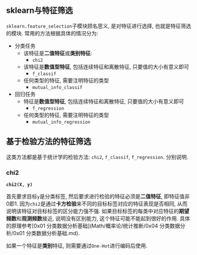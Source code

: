 ## sklearn与特征筛选

`sklearn.feature_selection`子模块顾名思义, 是对特征进行选择, 也就是特征筛选的模块. 常用的方法根据具体的情况分为:

- 分类任务
  - 该特征是**二值特征**或**类别特征**:
    - `chi2`
  - 该特征是**数值型特征**, 包括连续特征和离散特征, 只要值的大小有意义即可
    - `f_classif`
  - 任何类型的特征, 需要注明特征的类型
    - `mutual_info_classif`
- 回归任务
  - 特征是**数值型特征**, 包括连续特征和离散特征, 只要值的大小有意义即可
    - `f_regression`
  - 任何类型的特征, 需要注明特征的类型
    - `mutual_info_regression`

## 基于检验方法的特征筛选

这类方法都是基于统计学的检验方法: `chi2`, `f_classif`, `f_regression`. 分别说明.

### chi2

**`chi2(X, y)`**

首先要求目标`y`是分类标签, 然后要求进行检验的特征必须是**二值特征**, 即特征值非0即1. 因为`chi2`是通过**卡方检验**来不同的目标标签对应的特征表现是否相同, 从而说明该特征对目标标签的区分能力强不强. 如果目标标签的每类中对应特征的**期望频数**和**观测频数**接近, 说明没有区别能力, 这个特征可能不能起到很好的作用. 具体的原理参考[0x01 分类数据分析基础](Math/概率论/统计推断/0x04 分类数据分析/0x01 分类数据分析基础.md).

如果一个特征是**类别**特征, 则需要通过`One-Hot`进行编码后使用.
